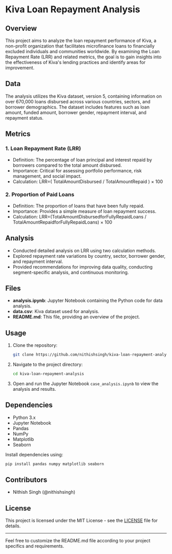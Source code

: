 

# Kiva Loan Repayment Analysis

## Overview
This project aims to analyze the loan repayment performance of Kiva, a non-profit organization that facilitates microfinance loans to financially excluded individuals and communities worldwide. By examining the Loan Repayment Rate (LRR) and related metrics, the goal is to gain insights into the effectiveness of Kiva's lending practices and identify areas for improvement.

## Data
The analysis utilizes the Kiva dataset, version 5, containing information on over 670,000 loans disbursed across various countries, sectors, and borrower demographics. The dataset includes features such as loan amount, funded amount, borrower gender, repayment interval, and repayment status.

## Metrics
### 1. Loan Repayment Rate (LRR)
- Definition: The percentage of loan principal and interest repaid by borrowers compared to the total amount disbursed.
- Importance: Critical for assessing portfolio performance, risk management, and social impact.
- Calculation: LRR=( TotalAmountDisbursed / TotalAmountRepaid ) × 100

### 2. Proportion of Paid Loans
- Definition: The proportion of loans that have been fully repaid.
- Importance: Provides a simple measure of loan repayment success.
- Calculation: LRR=(TotalAmountDisbursedforFullyRepaidLoans / TotalAmountRepaidforFullyRepaidLoans) × 100

## Analysis
- Conducted detailed analysis on LRR using two calculation methods.
- Explored repayment rate variations by country, sector, borrower gender, and repayment interval.
- Provided recommendations for improving data quality, conducting segment-specific analysis, and continuous monitoring.

## Files
- **analysis.ipynb**: Jupyter Notebook containing the Python code for data analysis.
- **data.csv**: Kiva dataset used for analysis.
- **README.md**: This file, providing an overview of the project.

## Usage
1. Clone the repository:
   ```bash
   git clone https://github.com/nithishsingh/kiva-loan-repayment-analysis.git
   ```

2. Navigate to the project directory:
   ```bash
   cd kiva-loan-repayment-analysis
   ```

3. Open and run the Jupyter Notebook `case_analysis.ipynb` to view the analysis and results.

## Dependencies
- Python 3.x
- Jupyter Notebook
- Pandas
- NumPy
- Matplotlib
- Seaborn

Install dependencies using:
```bash
pip install pandas numpy matplotlib seaborn
```

## Contributors
- Nithish Singh (@nithishsingh)


## License
This project is licensed under the MIT License - see the [LICENSE](LICENSE) file for details.

---
Feel free to customize the README.md file according to your project specifics and requirements.
